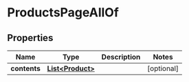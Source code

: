 

# ProductsPageAllOf


## Properties

Name | Type | Description | Notes
------------ | ------------- | ------------- | -------------
**contents** | [**List&lt;Product&gt;**](Product.md) |  |  [optional]



